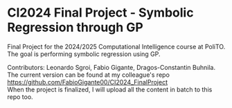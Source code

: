 # CI2024 Final Project - Symbolic Regression through GP
Final Project for the 2024/2025 Computational Intelligence course at PoliTO.  
The goal is performing symbolic regression using GP.

Contributors: Leonardo Sgroi, Fabio Gigante, Dragos-Constantin Buhnila.  
The current version can be found at my colleague's repo https://github.com/FabioGigante00/CI2024_FinalProject  
When the project is finalized, I will upload all the content in batch to this repo too.  
